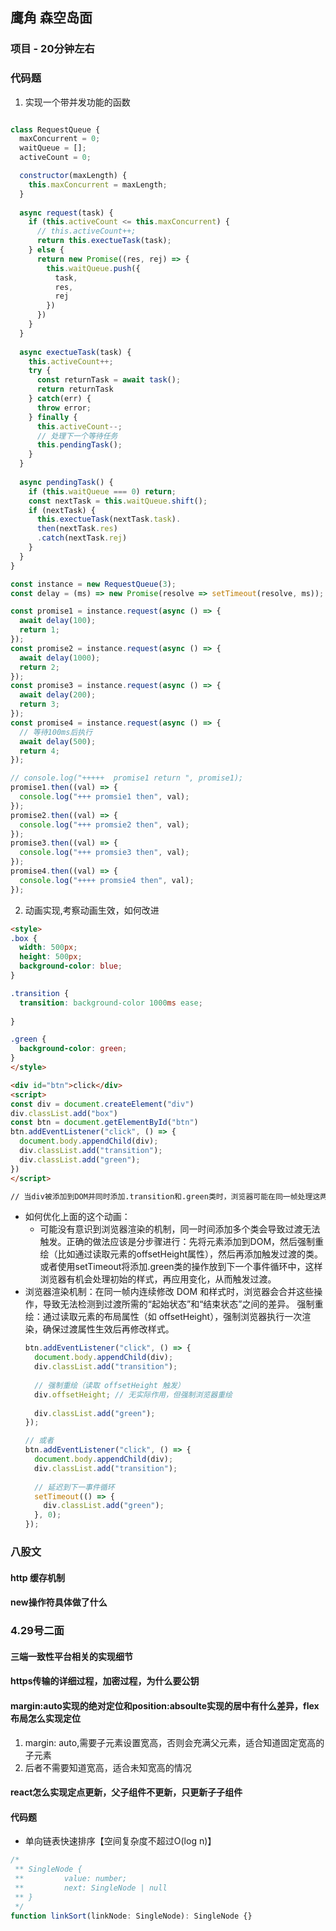## 鹰角 森空岛面

### 项目 - 20分钟左右


### 代码题

1. 实现一个带并发功能的函数
``` js

class RequestQueue {
  maxConcurrent = 0;
  waitQueue = [];
  activeCount = 0;

  constructor(maxLength) {
    this.maxConcurrent = maxLength;
  }
  
  async request(task) {
    if (this.activeCount <= this.maxConcurrent) {
      // this.activeCount++;
      return this.exectueTask(task);
    } else {
      return new Promise((res, rej) => {
        this.waitQueue.push({
          task,
          res,
          rej
        })
      })
    }
  }
  
  async exectueTask(task) {
    this.activeCount++;
    try {
      const returnTask = await task();
      return returnTask
    } catch(err) {
      throw error;
    } finally {
      this.activeCount--;
      // 处理下一个等待任务
      this.pendingTask();
    }
  }
  
  async pendingTask() {
    if (this.waitQueue === 0) return;
    const nextTask = this.waitQueue.shift();
    if (nextTask) {
      this.exectueTask(nextTask.task).
      then(nextTask.res)
      .catch(nextTask.rej)
    }
  }
}

const instance = new RequestQueue(3);
const delay = (ms) => new Promise(resolve => setTimeout(resolve, ms));

const promise1 = instance.request(async () => {
  await delay(100);
  return 1;
});
const promise2 = instance.request(async () => {
  await delay(1000);
  return 2;
});
const promise3 = instance.request(async () => {
  await delay(200);
  return 3;
});
const promise4 = instance.request(async () => {
  // 等待100ms后执行
  await delay(500);
  return 4;
});

// console.log("+++++  promise1 return ", promise1);
promise1.then((val) => {
  console.log("+++ promsie1 then", val);
});
promise2.then((val) => {
  console.log("+++ promsie2 then", val);
});
promise3.then((val) => {
  console.log("+++ promsie3 then", val);
});
promise4.then((val) => {
  console.log("++++ promsie4 then", val);
});


```

2. 动画实现,考察动画生效，如何改进
``` html
<style>
.box {
  width: 500px;
  height: 500px;
  background-color: blue;
}

.transition {
  transition: background-color 1000ms ease;
  
}

.green {
  background-color: green;
}
</style>

<div id="btn">click</div>
<script>
const div = document.createElement("div")
div.classList.add("box")
const btn = document.getElementById("btn")
btn.addEventListener("click", () => {
  document.body.appendChild(div);
  div.classList.add("transition");
  div.classList.add("green");
})
</script>

// 当div被添加到DOM并同时添加.transition和.green类时，浏览器可能在同一帧处理这两个变化，导致过渡没有被触发，因为初始状态和结束状态在同一时间被应用，没有中间状态让过渡生效

```
- 如何优化上面的这个动画：
  - 可能没有意识到浏览器渲染的机制，同一时间添加多个类会导致过渡无法触发。正确的做法应该是分步骤进行：先将元素添加到DOM，然后强制重绘（比如通过读取元素的offsetHeight属性），然后再添加触发过渡的类。或者使用setTimeout将添加.green类的操作放到下一个事件循环中，这样浏览器有机会处理初始的样式，再应用变化，从而触发过渡。
- 浏览器渲染机制：在同一帧内连续修改 DOM 和样式时，浏览器会合并这些操作，导致无法检测到过渡所需的“起始状态”和“结束状态”之间的差异。
  强制重绘：通过读取元素的布局属性（如 offsetHeight），强制浏览器执行一次渲染，确保过渡属性生效后再修改样式。
  ``` js
  btn.addEventListener("click", () => {
    document.body.appendChild(div);
    div.classList.add("transition");
    
    // 强制重绘（读取 offsetHeight 触发）
    div.offsetHeight; // 无实际作用，但强制浏览器重绘
    
    div.classList.add("green");
  });

  // 或者
  btn.addEventListener("click", () => {
    document.body.appendChild(div);
    div.classList.add("transition");
    
    // 延迟到下一事件循环
    setTimeout(() => {
      div.classList.add("green");
    }, 0);
  });
  ```


### 八股文

#### http 缓存机制

#### new操作符具体做了什么


### 4.29号二面

#### 三端一致性平台相关的实现细节

#### https传输的详细过程，加密过程，为什么要公钥

#### margin:auto实现的绝对定位和position:absoulte实现的居中有什么差异，flex 布局怎么实现定位

1. margin: auto,需要子元素设置宽高，否则会充满父元素，适合知道固定宽高的子元素
2. 后者不需要知道宽高，适合未知宽高的情况

#### react怎么实现定点更新，父子组件不更新，只更新子子组件

#### 代码题

- 单向链表快速排序【空间复杂度不超过O(log n)】

```ts
/*
 ** SingleNode {
 **         value: number;
 **         next: SingleNode | null
 ** }
 */
function linkSort(linkNode: SingleNode): SingleNode {}
```
